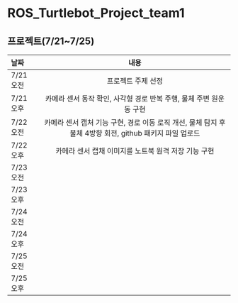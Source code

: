 # ROS_Turtlebot_Project_team1


## 프로젝트(7/21~7/25)
|날짜|내용|
|:---|:---:|
|7/21 오전| 프로젝트 주제 선정 |
|7/21 오후| 카메라 센서 동작 확인, 사각형 경로 반복 주행, 물체 주변 원운동 구현|
|7/22 오전| 카메라 센서 캡처 기능 구현, 경로 이동 로직 개선, 물체 탐지 후 물체 4방향 회전, github 패키지 파일 업로드|
|7/22 오후|카메라 센서 캡채 이미지를 노트북 원격 저장 기능 구현|
|7/23 오전||
|7/23 오후||
|7/24 오전||
|7/24 오후||
|7/25 오전||
|7/25 오후||
